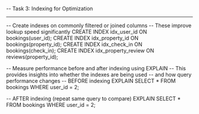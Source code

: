 -- Task 3: Indexing for Optimization
-- ---------------------------------

-- Create indexes on commonly filtered or joined columns
-- These improve lookup speed significantly
CREATE INDEX idx_user_id ON bookings(user_id);
CREATE INDEX idx_property_id ON bookings(property_id);
CREATE INDEX idx_check_in ON bookings(check_in);
CREATE INDEX idx_property_review ON reviews(property_id);

-- Measure performance before and after indexing using EXPLAIN
-- This provides insights into whether the indexes are being used
-- and how query performance changes
-- BEFORE indexing
EXPLAIN SELECT * FROM bookings WHERE user_id = 2;

-- AFTER indexing (repeat same query to compare)
EXPLAIN SELECT * FROM bookings WHERE user_id = 2;